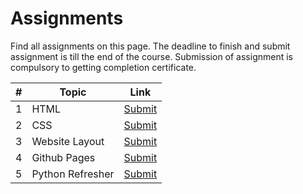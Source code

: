 # Assignments

Find all assignments on this page. The deadline to finish and submit assignment is till the end of the course. Submission of assignment is compulsory to getting completion certificate.

|#|Topic|Link|
|-|-----|----|
|1|HTML|[Submit](https://forms.gle/WW5FWTjqUxVmNM759)|
|2|CSS|[Submit](https://forms.gle/Pzd5YBNCEUFcQZkq8)|
|3|Website Layout|[Submit](https://forms.gle/1pb24mfDZRpTNMC2A)|
|4|Github Pages|[Submit](https://forms.gle/y9ExE52NFH5TQjLd7)|
|5|Python Refresher|[Submit](https://forms.gle/SSavFc95zgN8zXb16)|
